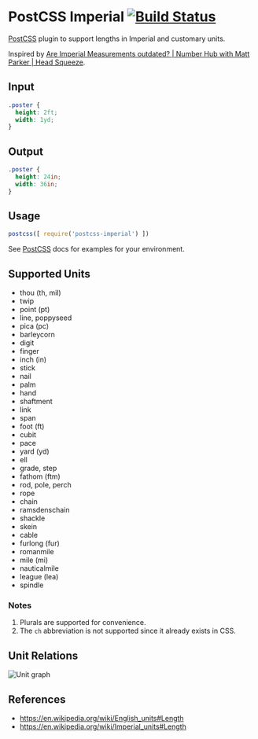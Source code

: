 # PostCSS Imperial [![Build Status][ci-img]][ci]
[PostCSS] plugin to support lengths in Imperial and customary units.

Inspired by [Are Imperial Measurements outdated? | Number Hub with Matt Parker | Head Squeeze](https://www.youtube.com/watch?v=r7x-RGfd0Yk).

[PostCSS]: https://github.com/postcss/postcss
[ci-img]:  https://travis-ci.org/cbas/postcss-imperial.svg
[ci]:      https://travis-ci.org/cbas/postcss-imperial

## Input
```css
.poster {
  height: 2ft;
  width: 1yd;
}
```

## Output
```css
.poster {
  height: 24in;
  width: 36in;
}
```

## Usage
```js
postcss([ require('postcss-imperial') ])
```

See [PostCSS] docs for examples for your environment.

## Supported Units
- thou (th, mil)
- twip
- point (pt)
- line, poppyseed
- pica (pc)
- barleycorn
- digit
- finger
- inch (in)
- stick
- nail
- palm
- hand
- shaftment
- link
- span
- foot (ft)
- cubit
- pace
- yard (yd)
- ell
- grade, step
- fathom (ftm)
- rod, pole, perch
- rope
- chain
- ramsdenschain
- shackle
- skein
- cable
- furlong (fur)
- romanmile
- mile (mi)
- nauticalmile
- league (lea)
- spindle

### Notes
1. Plurals are supported for convenience.
1. The `ch` abbreviation is not supported since it already exists in CSS.

## Unit Relations
![Unit graph](https://upload.wikimedia.org/wikipedia/commons/e/eb/English_length_units_graph.svg)

## References
- https://en.wikipedia.org/wiki/English_units#Length
- https://en.wikipedia.org/wiki/Imperial_units#Length
